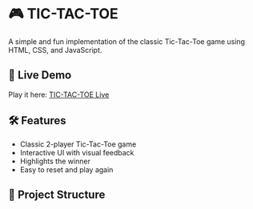 # 🎮 TIC-TAC-TOE

A simple and fun implementation of the classic Tic-Tac-Toe game using HTML, CSS, and JavaScript.

## 🔗 Live Demo

Play it here: [TIC-TAC-TOE Live](https://dhruvterminator.github.io/TIC-TAC-TOE/)

## 🛠️ Features

- Classic 2-player Tic-Tac-Toe game
- Interactive UI with visual feedback
- Highlights the winner
- Easy to reset and play again

## 📁 Project Structure

